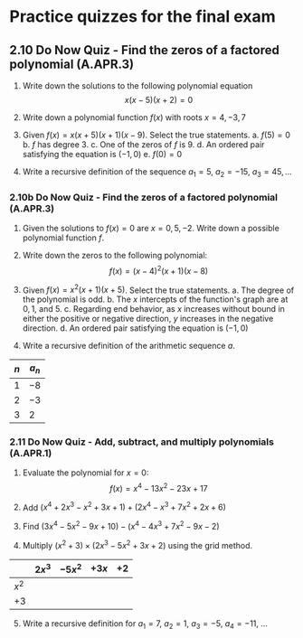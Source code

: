 # Practice quizzes for the final exam

## 2.10 Do Now Quiz - Find the zeros of a factored polynomial (A.APR.3)

1. Write down the solutions to the following polynomial equation
$$x(x-5)(x+2)=0$$

1. Write down a polynomial function $f(x)$ with roots $x=4, -3, 7$

1. Given $f(x) = x(x+5)(x+1)(x-9)$. Select the true statements.
    a. $f(5)=0$
    b. $f$ has degree 3.
    c. One of the zeros of $f$ is 9.
    d. An ordered pair satisfying the equation is $(-1,0)$
    e. $f(0)=0$
1. Write a recursive definition of the sequence $a_1 = 5$, $a_2 = -15$, $a_3 = 45, ...$

### 2.10b Do Now Quiz - Find the zeros of a factored polynomial (A.APR.3)

1. Given the solutions to $f(x)=0$ are $x=0, 5, -2$. Write down a possible polynomial function $f$.

1. Write down the zeros to the following polynomial:
$$f(x) = (x-4)^2 (x+1)(x-8)$$

1. Given $f(x) = x^2(x+1)(x+5)$. Select the true statements.
    a. The degree of the polynomial is odd.
    b. The $x$ intercepts of the function's graph are at $0, 1,$ and $5$.
    c. Regarding end behavior, as $x$ increases without bound in either the positive or negative direction, $y$ increases in the negative direction.
    d. An ordered pair satisfying the equation is $(-1,0)$
1. Write a recursive definition of the arithmetic sequence $a$.

| $n$ | $a_n$ |
| -------- | -------- |
|     $1$   |   $-8$  |
|     $2$   |   $-3$  |
|     $3$   |   $2$   |

### 2.11 Do Now Quiz - Add, subtract, and multiply polynomials (A.APR.1)

1. Evaluate the polynomial for $x=0$:
$$f(x) = x^4-13x^2 - 23x + 17$$

1. Add $(x^4+2x^3-x^2 + 3x + 1)+(2x^4-x^3+7x^2 + 2x + 6)$

1. Find $(3x^4-5x^2 -9x + 10)-(x^4-4x^3+7x^2 -9x - 2)$

1. Multiply $(x^2+3) \times (2x^3-5x^2+3x+2)$ using the grid method.

|  | $2x^3$ | $-5x^2$ | $+3x$ | $+2$ |
| -------- | -------- | -------- | -------- | -------- |
|     $x^2$   |    |  | |  |
|     $+3$   |     |  |  | |

5. Write a recursive definition for $a_1 = 7$, $a_2 = 1$, $a_3 = -5$, $a_4 = -11$, $...$
